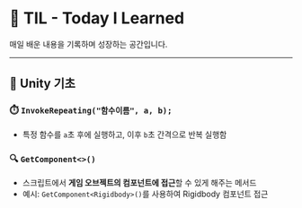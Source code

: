 # 📘 TIL - Today I Learned  
매일 배운 내용을 기록하며 성장하는 공간입니다.

---

## 📌 Unity 기초

### ⏱️ `InvokeRepeating("함수이름", a, b);`
- 특정 함수를 `a`초 후에 실행하고, 이후 `b`초 간격으로 반복 실행함

### 🔍 `GetComponent<>()`
- 스크립트에서 **게임 오브젝트의 컴포넌트에 접근**할 수 있게 해주는 메서드  
- 예시: `GetComponent<Rigidbody>()`를 사용하여 Rigidbody 컴포넌트 접근
